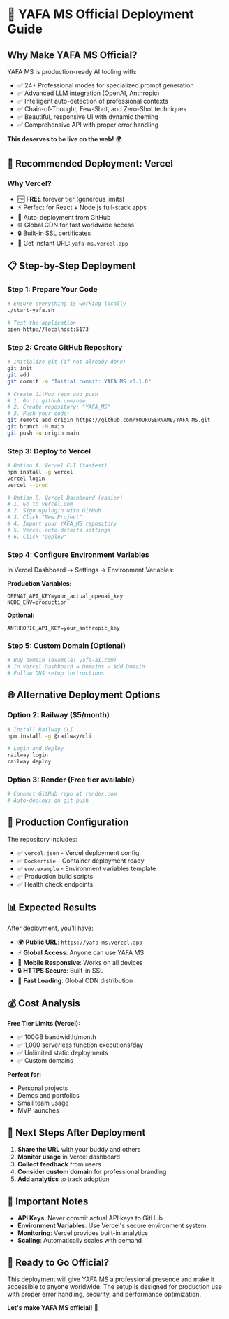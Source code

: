 # 🚀 YAFA MS Official Deployment Guide

## Why Make YAFA MS Official?

YAFA MS is production-ready AI tooling with:
- ✅ 24+ Professional modes for specialized prompt generation
- ✅ Advanced LLM integration (OpenAI, Anthropic)
- ✅ Intelligent auto-detection of professional contexts
- ✅ Chain-of-Thought, Few-Shot, and Zero-Shot techniques
- ✅ Beautiful, responsive UI with dynamic theming
- ✅ Comprehensive API with proper error handling

**This deserves to be live on the web!** 🌍

## 🎯 Recommended Deployment: Vercel

### Why Vercel?
- 🆓 **FREE** forever tier (generous limits)
- ⚡ Perfect for React + Node.js full-stack apps
- 🔄 Auto-deployment from GitHub
- 🌐 Global CDN for fast worldwide access
- 🔒 Built-in SSL certificates
- 📱 Get instant URL: `yafa-ms.vercel.app`

## 📋 Step-by-Step Deployment

### Step 1: Prepare Your Code
```bash
# Ensure everything is working locally
./start-yafa.sh

# Test the application
open http://localhost:5173
```

### Step 2: Create GitHub Repository
```bash
# Initialize git (if not already done)
git init
git add .
git commit -m "Initial commit: YAFA MS v0.1.0"

# Create GitHub repo and push
# 1. Go to github.com/new
# 2. Create repository: "YAFA_MS"
# 3. Push your code:
git remote add origin https://github.com/YOURUSERNAME/YAFA_MS.git
git branch -M main
git push -u origin main
```

### Step 3: Deploy to Vercel
```bash
# Option A: Vercel CLI (fastest)
npm install -g vercel
vercel login
vercel --prod

# Option B: Vercel Dashboard (easier)
# 1. Go to vercel.com
# 2. Sign up/login with GitHub
# 3. Click "New Project"
# 4. Import your YAFA_MS repository
# 5. Vercel auto-detects settings
# 6. Click "Deploy"
```

### Step 4: Configure Environment Variables
In Vercel Dashboard → Settings → Environment Variables:

**Production Variables:**
```
OPENAI_API_KEY=your_actual_openai_key
NODE_ENV=production
```

**Optional:**
```
ANTHROPIC_API_KEY=your_anthropic_key
```

### Step 5: Custom Domain (Optional)
```bash
# Buy domain (example: yafa-ai.com)
# In Vercel Dashboard → Domains → Add Domain
# Follow DNS setup instructions
```

## 🌐 Alternative Deployment Options

### Option 2: Railway ($5/month)
```bash
# Install Railway CLI
npm install -g @railway/cli

# Login and deploy
railway login
railway deploy
```

### Option 3: Render (Free tier available)
```bash
# Connect GitHub repo at render.com
# Auto-deploys on git push
```

## 🔧 Production Configuration

The repository includes:
- ✅ `vercel.json` - Vercel deployment config
- ✅ `Dockerfile` - Container deployment ready
- ✅ `env.example` - Environment variables template
- ✅ Production build scripts
- ✅ Health check endpoints

## 📊 Expected Results

After deployment, you'll have:
- 🌍 **Public URL**: `https://yafa-ms.vercel.app`
- ⚡ **Global Access**: Anyone can use YAFA MS
- 📱 **Mobile Responsive**: Works on all devices
- 🔒 **HTTPS Secure**: Built-in SSL
- 🚀 **Fast Loading**: Global CDN distribution

## 💰 Cost Analysis

**Free Tier Limits (Vercel):**
- ✅ 100GB bandwidth/month
- ✅ 1,000 serverless function executions/day
- ✅ Unlimited static deployments
- ✅ Custom domains

**Perfect for:**
- Personal projects
- Demos and portfolios
- Small team usage
- MVP launches

## 🎯 Next Steps After Deployment

1. **Share the URL** with your buddy and others
2. **Monitor usage** in Vercel dashboard
3. **Collect feedback** from users
4. **Consider custom domain** for professional branding
5. **Add analytics** to track adoption

## 🚨 Important Notes

- **API Keys**: Never commit actual API keys to GitHub
- **Environment Variables**: Use Vercel's secure environment system
- **Monitoring**: Vercel provides built-in analytics
- **Scaling**: Automatically scales with demand

## 🎉 Ready to Go Official?

This deployment will give YAFA MS a professional presence and make it accessible to anyone worldwide. The setup is designed for production use with proper error handling, security, and performance optimization.

**Let's make YAFA MS official!** 🚀
